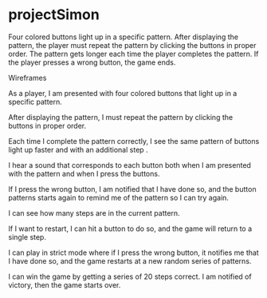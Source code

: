 # projectSimon
Four colored buttons light up in a specific pattern. After displaying the pattern, the player must repeat the pattern by clicking the buttons in proper order. The pattern gets longer each time the player completes the pattern. If the player presses a wrong button, the game ends.

Wireframes 

As a player, I am presented with four colored buttons that light up in a specific pattern. 

After displaying the pattern, I must repeat the pattern by clicking the buttons in proper order. 

Each time I complete the pattern correctly, I see the same pattern of buttons light up faster and with an additional step . 

I hear a sound that corresponds to each button both when I am presented with the pattern and when I press the buttons. 

If I press the wrong button, I am notified that I have done so, and the button patterns starts again to remind me of the pattern so I can try again. 

I can see how many steps are in the current pattern. 

If I want to restart, I can hit a button to do so, and the game will return to a single step. 

I can play in strict mode where if I press the wrong button, it notifies me that I have done so, and the game restarts at a new random series of patterns.

I can win the game by getting a series of 20 steps correct. I am notified of victory, then the game starts over. 


